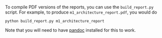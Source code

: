 To compile PDF versions of the reports, you can use the `build_report.py`
script. For example, to produce `m1_architecture_report.pdf`, you would do

```
python build_report.py m1_architecture_report
```

Note that you will need to have [pandoc](https://pandoc.org) installed for this
to work.
